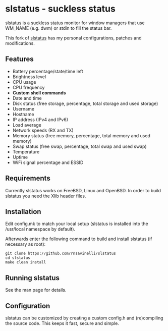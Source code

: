 # slstatus - suckless status

slstatus is a suckless status monitor for window managers that use WM_NAME
(e.g. dwm) or stdin to fill the status bar.

This fork of [slstatus](https://tools.suckless.org/slstatus/) has my personal configurations, patches and modifications.

## Features

- Battery percentage/state/time left
- Brightness level
- CPU usage
- CPU frequency
- **Custom shell commands**
- Date and time
- Disk status (free storage, percentage, total storage and used storage)
- Username
- Hostname
- IP address (IPv4 and IPv6)
- Load average
- Network speeds (RX and TX)
- Memory status (free memory, percentage, total memory and used memory)
- Swap status (free swap, percentage, total swap and used swap)
- Temperature
- Uptime
- WiFi signal percentage and ESSID

## Requirements

Currently slstatus works on FreeBSD, Linux and OpenBSD.
In order to build slstatus you need the Xlib header files.

## Installation

Edit config.mk to match your local setup (slstatus is installed into the
/usr/local namespace by default).

Afterwards enter the following command to build and install slstatus (if
necessary as root):

```
git clone https://github.com/rnsavinelli/slstatus
cd slstatus
make clean install
```

## Running slstatus

See the man page for details.

## Configuration

slstatus can be customized by creating a custom config.h and (re)compiling the
source code. This keeps it fast, secure and simple.
